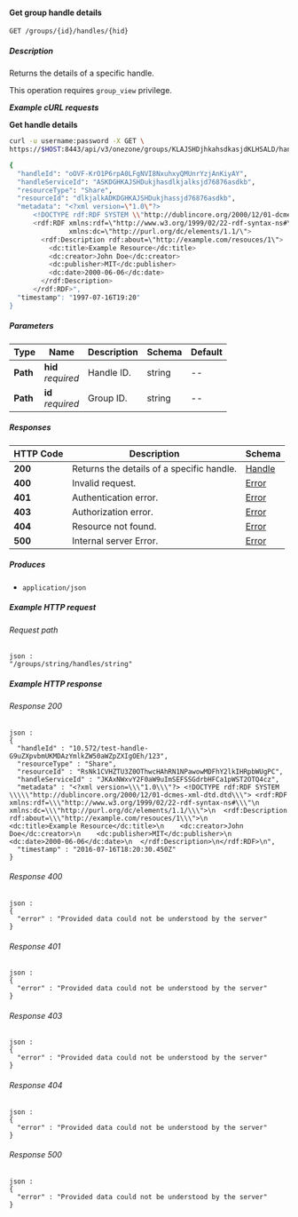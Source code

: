 
<a name="get_group_handle"></a>
#### Get group handle details
```
GET /groups/{id}/handles/{hid}
```


##### Description
Returns the details of a specific handle.

This operation requires `group_view` privilege.

***Example cURL requests***

**Get handle details**
```bash
curl -u username:password -X GET \
https://$HOST:8443/api/v3/onezone/groups/KLAJSHDjhkahsdkasjdKLHSALD/handles/oOVF-KrO1P6rpA0LFgNVI8NxuhxyQMUnrYzjAnKiyAY

{
  "handleId": "oOVF-KrO1P6rpA0LFgNVI8NxuhxyQMUnrYzjAnKiyAY",
  "handleServiceId": "ASKDGHKAJSHDukjhasdlkjalksjd76876asdkb",
  "resourceType": "Share",
  "resourceId": "dlkjalkADKDGHKAJSHDukjhassjd76876asdkb",
  "metadata": "<?xml version=\"1.0\"?>
      <!DOCTYPE rdf:RDF SYSTEM \\"http://dublincore.org/2000/12/01-dcmes-xml-dtd.dtd\">
      <rdf:RDF xmlns:rdf=\"http://www.w3.org/1999/02/22-rdf-syntax-ns#\"
               xmlns:dc=\"http://purl.org/dc/elements/1.1/\">
        <rdf:Description rdf:about=\"http://example.com/resouces/1\">
          <dc:title>Example Resource</dc:title>
          <dc:creator>John Doe</dc:creator>
          <dc:publisher>MIT</dc:publisher>
          <dc:date>2000-06-06</dc:date>
        </rdf:Description>
      </rdf:RDF>",
  "timestamp": "1997-07-16T19:20"
}
```


##### Parameters

|Type|Name|Description|Schema|Default|
|---|---|---|---|---|
|**Path**|**hid**  <br>*required*|Handle ID.|string|--|
|**Path**|**id**  <br>*required*|Group ID.|string|--|


##### Responses

|HTTP Code|Description|Schema|
|---|---|---|
|**200**|Returns the details of a specific handle.|[Handle](../definitions/Handle.md#handle)|
|**400**|Invalid request.|[Error](../definitions/Error.md#error)|
|**401**|Authentication error.|[Error](../definitions/Error.md#error)|
|**403**|Authorization error.|[Error](../definitions/Error.md#error)|
|**404**|Resource not found.|[Error](../definitions/Error.md#error)|
|**500**|Internal server Error.|[Error](../definitions/Error.md#error)|


##### Produces

* `application/json`


##### Example HTTP request

###### Request path
```
json :
"/groups/string/handles/string"
```


##### Example HTTP response

###### Response 200
```
json :
{
  "handleId" : "10.572/test-handle-G9uZXpvbmUKMDAzYmlkZW50aWZpZXIgOEh/123",
  "resourceType" : "Share",
  "resourceId" : "RsNk1CVHZTU3Z0OThwcHAhRN1NPawowMDFhY2lkIHRpbWUgPC",
  "handleServiceId" : "JKAxNWxvY2F0aW9uImSEFSSGdrbHFCa1pWST2OTQ4cz",
  "metadata" : "<?xml version=\\\"1.0\\\"?> <!DOCTYPE rdf:RDF SYSTEM \\\\\"http://dublincore.org/2000/12/01-dcmes-xml-dtd.dtd\\\"> <rdf:RDF xmlns:rdf=\\\"http://www.w3.org/1999/02/22-rdf-syntax-ns#\\\"\n         xmlns:dc=\\\"http://purl.org/dc/elements/1.1/\\\">\n  <rdf:Description rdf:about=\\\"http://example.com/resouces/1\\\">\n    <dc:title>Example Resource</dc:title>\n    <dc:creator>John Doe</dc:creator>\n    <dc:publisher>MIT</dc:publisher>\n    <dc:date>2000-06-06</dc:date>\n  </rdf:Description>\n</rdf:RDF>\n",
  "timestamp" : "2016-07-16T18:20:30.450Z"
}
```


###### Response 400
```
json :
{
  "error" : "Provided data could not be understood by the server"
}
```


###### Response 401
```
json :
{
  "error" : "Provided data could not be understood by the server"
}
```


###### Response 403
```
json :
{
  "error" : "Provided data could not be understood by the server"
}
```


###### Response 404
```
json :
{
  "error" : "Provided data could not be understood by the server"
}
```


###### Response 500
```
json :
{
  "error" : "Provided data could not be understood by the server"
}
```



